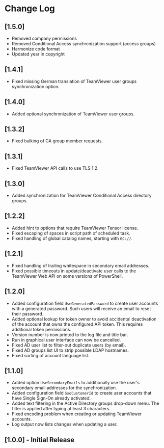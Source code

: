 # Change Log

## [1.5.0]

- Removed company permissions
- Removed Conditional Access synchronization support (access groups)
- Harmonize code format
- Updated year in copyright

## [1.4.1]

- Fixed missing German translation of TeamViewer user groups synchronization option.

## [1.4.0]

- Added optional synchronization of TeamViewer user groups.

## [1.3.2]

- Fixed bulking of CA group member requests.

## [1.3.1]

- Fixed TeamViewer API calls to use TLS 1.2.

## [1.3.0]

- Added synchronization for TeamViewer Conditional Access directory groups.

## [1.2.2]

- Added hint to options that require TeamViewer Tensor license.
- Fixed escaping of spaces in script path of scheduled task.
- Fixed handling of global catalog names, starting with `GC://`.

## [1.2.1]

- Fixed handling of trailing whitespace in secondary email addresses.
- Fixed possible timeouts in update/deactivate user calls to the TeamViewer Web API on some versions of PowerShell.

## [1.2.0]

- Added configuration field `UseGeneratedPassword` to create user accounts with a generated password. Such users will receive an email to reset their password.
- Added optional lookup for token owner to avoid accidental deactivation of the account that owns the configured API token. This requires additional token permissions.
- Version number is now printed to the log file and title bar.
- Run in graphical user interface can now be cancelled.
- Fixed AD user list to filter-out duplicate users (by email).
- Fixed AD groups list UI to strip possible LDAP hostnames.
- Fixed sorting of account language list.

## [1.1.0]

- Added option `UseSecondaryEmails` to additionally use the user's secondary email addresses for the synchronization.
- Added configuration field `SsoCustomerId` to create user accounts that have Single Sign-On already activated.
- Added text filtering in the Active Directory groups drop-down menu. The filter is applied after typing at least 3 characters.
- Fixed encoding problem when creating or updating TeamViewer accounts.
- Log output now lists changes when updating a user.

## [1.0.0] - Initial Release
